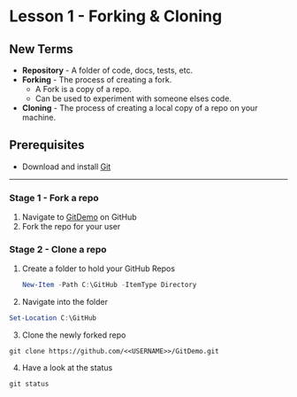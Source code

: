 # Lesson 1 - Forking & Cloning

## New Terms
- **Repository** - A folder of code, docs, tests, etc.
- **Forking** - The process of creating a fork.
  - A Fork is a copy of a repo. </br>
  - Can be used to experiment with someone elses code.
- **Cloning** - The process of creating a local copy of a repo on your machine.

## Prerequisites
- Download and install [Git](https://git-scm.com/downloads)

----

### Stage 1 - Fork a repo
1. Navigate to [GitDemo](https://github.com/jpomfret/GitDemo/) on GitHub
2. Fork the repo for your user

### Stage 2 - Clone a repo

1. Create a folder to hold your GitHub Repos

    ``` PowerShell
    New-Item -Path C:\GitHub -ItemType Directory
    ```

2. Navigate into the folder

``` PowerShell
Set-Location C:\GitHub
```

3. Clone the newly forked repo

```
git clone https://github.com/<<USERNAME>>/GitDemo.git
```

4. Have a look at the status

```
git status
```